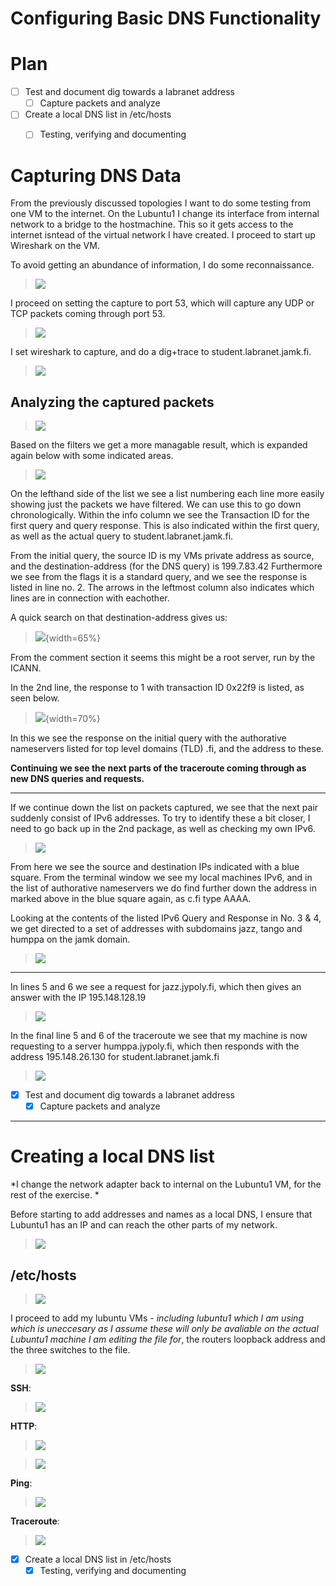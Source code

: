 # Configuring Basic DNS Functionality

# Plan 

- [ ] Test and document dig towards a labranet address
	- [ ] Capture packets and analyze

- [ ] Create a local DNS list in /etc/hosts
	- [ ] Testing, verifying and documenting



# Capturing DNS Data 

From the previously discussed topologies I want to do some testing from one VM to the internet. On the Lubuntu1 I change its interface from internal network to a bridge to the hostmachine.
This so it gets access to the internet isntead of the virtual network I have created. I proceed to start up Wireshark on the VM.

To avoid getting an abundance of information, I do some reconnaissance.

>![](/documentation/E15/Netstatports.png)

I proceed on setting the capture to port 53, which will capture any UDP or TCP packets coming through port 53.

>![](/documentation/E15/capture1.png)

I set wireshark to capture, and do a dig+trace to student.labranet.jamk.fi.

>![](/documentation/E15/digtracejamk.png)

## Analyzing the captured packets

>![](/documentation/E15/capture1_resultlist.png)

Based on the filters we get a more managable result, which is expanded again below with some indicated areas. 

>![](/documentation/E15/capture_resultmarked.png)

On the lefthand side of the list we see a list numbering each line more easily showing just the packets we have filtered. We can use this to go down chronologically. 
Within the info column we see the Transaction ID for the first query and query response. This is also indicated within the first query, as well as the actual query to student.labranet.jamk.fi.

From the initial query, the source ID is my VMs private address as source, and the destination-address (for the DNS query) is 199.7.83.42
Furthermore we see from the flags it is a standard query, and we see the response is listed in line no. 2. The arrows in the leftmost column also indicates which lines are in connection with eachother. 

A quick search on that destination-address gives us:

>![](/documentation/E15/arinlookup.png){width=65%}

From the comment section it seems this might be a root server, run by the ICANN.

In the 2nd line, the response to 1 with transaction ID 0x22f9 is listed, as seen below.

>![](/documentation/E15/captureresponse1.png){width=70%}

In this we see the response on the initial query with the authorative nameservers listed for top level domains (TLD) .fi, and the address to these.

**Continuing we see the next parts of the traceroute coming through as new DNS queries and requests.**

---

If we continue down the list on packets captured, we see that the next pair suddenly consist of IPv6 addresses. To try to identify these a bit closer, I need to go back up in the 2nd package, as well as checking my own IPv6.

>![](/documentation/E15/FindingIpv6.png)

From here we see the source and destination IPs indicated with a blue square. From the terminal window we see my local machines IPv6, and in the list of authorative nameservers we do find further down the address in marked above in the blue square again, as c.fi type AAAA. 

Looking at the contents of the listed IPv6 Query and Response in No. 3 & 4, we get directed to a set of addresses with subdomains jazz, tango and humppa on the jamk domain. 

>![](/documentation/E15/line4.png)

---

In lines 5 and 6 we see a request for jazz.jypoly.fi, which then gives an answer with the IP 195.148.128.19

>![](/documentation/E15/answerjazz.png)

In the final line 5 and 6 of the traceroute we see that my machine is now requesting to a server humppa.jypoly.fi, which then responds with the address 195.148.26.130 for student.labranet.jamk.fi

>![](/documentation/E15/line56.png)


- [x] Test and document dig towards a labranet address
	- [x] Capture packets and analyze

---

# Creating a local DNS list

*I change the network adapter back to internal on the Lubuntu1 VM, for the rest of the exercise. *

Before starting to add addresses and names as a local DNS, I ensure that Lubuntu1 has an IP and can reach the other parts of my network. 

>![](/documentation/E15/Lubuntu1CheckingConnectivity.png)


## /etc/hosts

>![](/documentation/E15/picohosts.png)

I proceed to add my lubuntu VMs - *including lubuntu1 which I am using which is uneccesary as I assume these will only be avaliable on the actual Lubuntu1 machine I am editing the file for*, the routers loopback address and the three switches to the file. 


>![](/documentation/E15/hostsfile.png)


**SSH**:
>![](/documentation/E15/testingssh.png)

**HTTP**:

>![](/documentation/E15/routerahttp.png)

>![](/documentation/E15/lubuntu1http.png)

**Ping**:

>![](/documentation/E15/ping1.png)

**Traceroute**:

>![](/documentation/E15/traceroute.png)

- [x] Create a local DNS list in /etc/hosts
	- [x] Testing, verifying and documenting